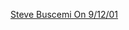 ---
layout: post
wordpress_id: 1247
wordpress_url: http://noesbueno.com/archives/1247
date: '2011-09-06 14:01:15 -0500'
date_gmt: '2011-09-06 19:01:15 -0500'
body: |
  <p><a href="http://www.thehighdefinite.com/2011/09/steve-buscemi-on-91201/">Steve Buscemi On 9/12/01</a></p>
---